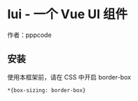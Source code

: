  # Iui - 一个 Vue UI 组件

 作者：pppcode


## 安装

使用本框架前，请在 CSS 中开启 border-box

```
*{box-sizing: border-box}
```